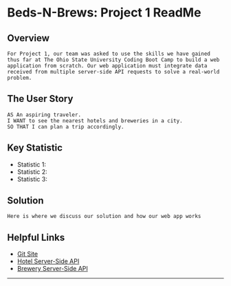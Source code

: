 # Beds-N-Brews: Project 1 ReadMe

## Overview

```
For Project 1, our team was asked to use the skills we have gained thus far at The Ohio State University Coding Boot Camp to build a web application from scratch. Our web application must integrate data received from multiple server-side API requests to solve a real-world problem.
```

## The User Story

```
AS An aspiring traveler.
I WANT to see the nearest hotels and breweries in a city.
SO THAT I can plan a trip accordingly.
```

## Key Statistic
* Statistic 1:
* Statistic 2:
* Statistic 3:

## Solution

```
Here is where we discuss our solution and how our web app works
```

## Helpful Links
* [Git Site](https://maniac-i.github.io/Beds-N-Brews/)
* [Hotel Server-Side API](https://git-scm.com/book/en/v2/Git-Branching-Branching-Workflows)
* [Brewery Server-Side API](https://rapidapi.com/apidojo/api/hotels4/endpoints)

- - -